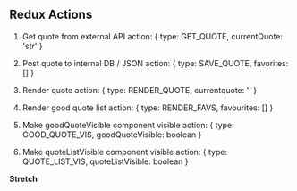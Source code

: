 ## Redux Actions

1. Get quote from external API
action: {
  type: GET_QUOTE,
  currentQuote: 'str'
}

2. Post quote to internal DB / JSON
action: {
  type: SAVE_QUOTE,
  favorites: []
}
3. Render quote
action: {
  type: RENDER_QUOTE,
  currentquote: ''
}

4. Render good quote list
action: {
  type: RENDER_FAVS,
  favourites: []
}

8. Make goodQuoteVisible component visible
action: {
  type: GOOD_QUOTE_VIS,
  goodQuoteVisible: boolean
}

9. Make quoteListVisible component visible
action: {
  type: QUOTE_LIST_VIS,
  quoteListVisible: boolean
}

**Stretch**